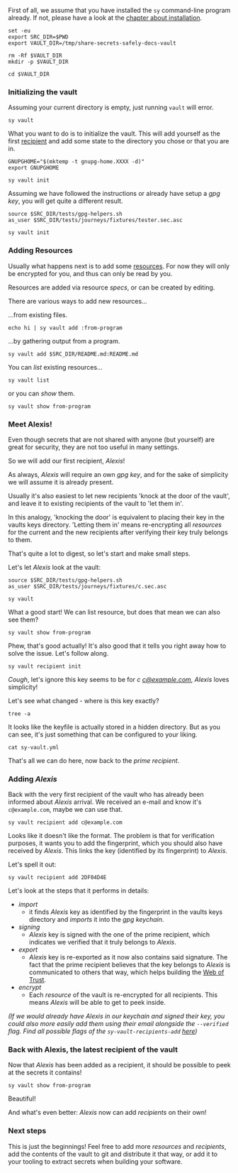 First of all, we assume that you have installed the `sy` command-line program already.
If not, please have a look at the [chapter about installation][install].

[install]: installation.html

```bash,use=sy-in-path,prepare=vault-dir,hide
set -eu
export SRC_DIR=$PWD
export VAULT_DIR=/tmp/share-secrets-safely-docs-vault
```
```bash,use=vault-dir,hide,exec
rm -Rf $VAULT_DIR
mkdir -p $VAULT_DIR
```
```bash,use=vault-dir,prepare=in-vault-dir,hide
cd $VAULT_DIR
```

### Initializing the vault

Assuming your current directory is empty, just running `vault` will error.

```bash,use=in-vault-dir,exec=1
sy vault
```

What you want to do is to initialize the vault. This will add yourself as the first
[recipient][recipients] and add some state to the directory you chose or that you are in.

[recipients]: vault/about.html#about-recipients

```bash,use=in-vault-dir,prepare=as-nobody,hide
GNUPGHOME="$(mktemp -t gnupg-home.XXXX -d)"
export GNUPGHOME
```

```bash,use=as-nobody,exec=1
sy vault init
```

Assuming we have followed the instructions or already have setup a *gpg key*, you will
get quite a different result.

```bash,use=in-vault-dir,prepare=as-tester,hide
source $SRC_DIR/tests/gpg-helpers.sh
as_user $SRC_DIR/tests/journeys/fixtures/tester.sec.asc
```

```bash,use=as-tester,exec
sy vault init
```

### Adding Resources

Usually what happens next is to add some [resources][resource]. For now they will
only be encrypted for you, and thus can only be read by you.

Resources are added via resource *specs*, or can be created by editing.

There are various ways to add new resources...

...from existing files.

```bash,use=as-tester,exec
echo hi | sy vault add :from-program
```

...by gathering output from a program.

```bash,use=as-tester,exec
sy vault add $SRC_DIR/README.md:README.md
```

You can *list* existing resources...
```bash,use=as-tester,exec
sy vault list
```

or you can *show* them.
```bash,use=as-tester,exec
sy vault show from-program
```

[resource]: vault/about.html#about-resources

### Meet Alexis!

Even though secrets that are not shared with anyone (but yourself) are great for
security, they are not too useful in many settings.

So we will add our first recipient, *Alexis*!

As always, *Alexis* will require an own *gpg key*, and for the sake of simplicity
we will assume it is already present.

Usually it's also easiest to let new recipients 'knock at the door of the vault',
and leave it to existing recipients of the vault to 'let them in'.

In this analogy, 'knocking the door' is equivalent to placing their key in the vaults
keys directory. 'Letting them in' means re-encrypting all *resources* for the
current and the new recipients after verifying their key truly belongs to them.

That's quite a lot to digest, so let's start and make small steps.

Let's let *Alexis* look at the vault:

```bash,use=in-vault-dir,prepare=as-alexis,hide
source $SRC_DIR/tests/gpg-helpers.sh
as_user $SRC_DIR/tests/journeys/fixtures/c.sec.asc
```

```bash,use=as-alexis,exec
sy vault
```

What a good start! We can list resource, but does that mean we can also see them?

```bash,use=as-alexis,exec=1
sy vault show from-program
```

Phew, that's good actually! It's also good that it tells you right away how to
solve the issue. Let's follow along.

```bash,use=as-alexis,exec
sy vault recipient init
```

*Cough*, let's ignore this key seems to be for *c <c@example.com>*, *Alexis* loves
simplicity!

Let's see what changed - where is this key exactly?

```bash,use=as-alexis,exec
tree -a
```

It looks like the keyfile is actually stored in a hidden directory. But as you can see,
it's just something that can be configured to your liking.

```bash,use=as-alexis,exec
cat sy-vault.yml
```

That's all we can do here, now back to the *prime recipient*.

### Adding *Alexis*

Back with the very first recipient of the vault who has already been informed
about *Alexis* arrival. We received an e-mail and know it's `c@example.com`,
maybe we can use that.

```bash,use=as-tester,exec=1
sy vault recipient add c@example.com
```

Looks like it doesn't like the format. The problem is that for verification purposes,
it wants you to add the fingerprint, which you should also have received by *Alexis*.
This links the key (identified by its fingerprint) to *Alexis*.

Let's spell it out:

```bash,use=as-tester,exec=0
sy vault recipient add 2DF04D4E
```

Let's look at the steps that it performs in details:

 * *import*
   * it finds *Alexis* key as identified by the fingerprint in the vaults keys
     directory and *imports* it into the *gpg keychain*.
 * *signing*
   * *Alexis* key is signed with the one of the prime recipient, which indicates
     we verified that it truly belongs to *Alexis*.
 * *export*
   * *Alexis* key is re-exported as it now also contains said signature. The fact
     that the prime recipient believes that the key belongs to *Alexis* is communicated
     to others that way, which helps building the [Web of Trust][wot].
 * *encrypt*
   * Each *resource* of the vault is re-encrypted for all recipients. This means
     *Alexis* will be able to get to peek inside.

*(If we would already have *Alexis* in our keychain and signed their key, you
  could also more easily add them using their email alongside the `--verified`
  flag.
  Find all possible flags of the `sy-vault-recipients-add` [here][svra])*

[svra]: vault/recipients/add.html
[wot]: https://www.gnupg.org/gph/en/manual/x547.html

### Back with Alexis, the latest recipient of the vault

Now that *Alexis* has been added as a recipient, it should be possible to peek
at the secrets it contains!

```bash,use=as-alexis,exec
sy vault show from-program
```

Beautiful!

And what's even better: *Alexis* now can add *recipients* on their own!

### Next steps

This is just the beginnings! Feel free to add more *resources* and *recipients*, add
the contents of the vault to git and distribute it that way, or add it to your tooling
to extract secrets when building your software.

